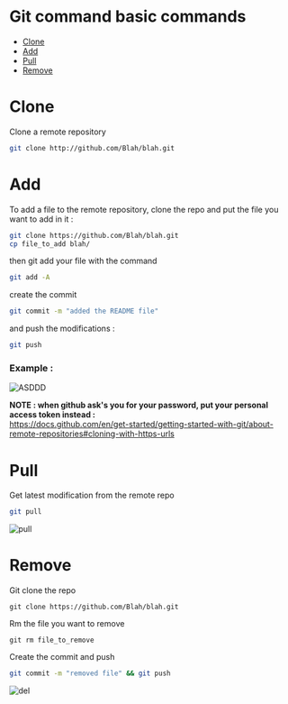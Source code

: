 # Git command basic commands

- <a href="">Clone</a>
- <a href="">Add</a>
- <a href="">Pull</a>
- <a href="">Remove</a>


# Clone
Clone a remote repository
```bash
git clone http://github.com/Blah/blah.git
```

# Add
To add a file to the remote repository, clone the repo and put the file you want to add in it :

```bash
git clone https://github.com/Blah/blah.git
cp file_to_add blah/
```

then git add your file with the command
```bash
git add -A
```

create the commit 
```bash
git commit -m "added the README file"
```

and push the modifications :
```bash
git push
```

### Example :
![ASDDD](https://user-images.githubusercontent.com/106782577/203607076-a2210c2c-6465-4ef8-97a8-18ed2ed18641.png)


**NOTE : when github ask's you for your password, put your personal access token instead :**     
https://docs.github.com/en/get-started/getting-started-with-git/about-remote-repositories#cloning-with-https-urls


# Pull

Get latest modification from the remote repo
```bash
git pull
```

![pull](https://user-images.githubusercontent.com/106782577/203603859-0359b738-c98b-412b-b27b-7bff2a300206.png)


# Remove

Git clone the repo
```
git clone https://github.com/Blah/blah.git
```

Rm the file you want to remove
```
git rm file_to_remove
```

Create the commit and push
```bash
git commit -m "removed file" && git push
```

![del](https://user-images.githubusercontent.com/106782577/203604717-af431a01-5645-472e-9071-39761e6761b8.png)




